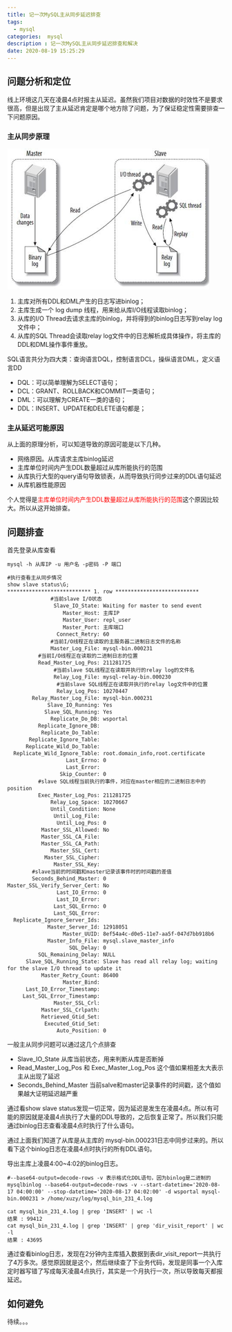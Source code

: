 ```yaml
---
title: 记一次MySQL主从同步延迟排查
tags:
  - mysql
categories:  mysql
description : 记一次MySQL主从同步延迟排查和解决
date: 2020-08-19 15:25:29
---
```


## 问题分析和定位

线上环境这几天在凌晨4点时报主从延迟。虽然我们项目对数据的时效性不是要求很高，但是出现了主从延迟肯定是哪个地方除了问题，为了保证稳定性需要排查一下问题原因。

### 主从同步原理

![](mysql-masterslave-solve/1.jpg)

1. 主库对所有DDL和DML产生的日志写进binlog；
2. 主库生成一个 log dump 线程，用来给从库I/O线程读取binlog；
3. 从库的I/O Thread去请求主库的binlog，并将得到的binlog日志写到relay log文件中；
4. 从库的SQL Thread会读取relay log文件中的日志解析成具体操作，将主库的DDL和DML操作事件重放。

SQL语言共分为四大类：查询语言DQL，控制语言DCL，操纵语言DML，定义语言DD
- DQL：可以简单理解为SELECT语句；
- DCL：GRANT、ROLLBACK和COMMIT一类语句；
- DML：可以理解为CREATE一类的语句；
- DDL：INSERT、UPDATE和DELETE语句都是；

### 主从延迟可能原因
从上面的原理分析，可以知道导致的原因可能是以下几种。
- 网络原因。从库请求主库binlog延迟
- 主库单位时间内产生DDL数量超过从库所能执行的范围
- 从库执行大型的query语句导致锁表，从而导致执行同步过来的DDL语句延迟
- 从库机器性能原因

个人觉得是<font color=red>主库单位时间内产生DDL数量超过从库所能执行的范围</font>这个原因比较大。所以从这开始排查。

## 问题排查

首先登录从库查看

```
mysql -h 从库IP -u 用户名 -p密码 -P 端口
```

```
#执行查看主从同步情况
show slave status\G;
*************************** 1. row ***************************
			  #当前slave I/O状态
               Slave_IO_State: Waiting for master to send event
                  Master_Host: 主库IP
                  Master_User: repl_user
                  Master_Port: 主库端口
                Connect_Retry: 60
              #当前I/O线程正在读取的主服务器二进制日志文件的名称
              Master_Log_File: mysql-bin.000231
          #当前I/O线程正在读取的二进制日志的位置
          Read_Master_Log_Pos: 211281725
          	   #当前slave SQL线程正在读取并执行的relay log的文件名
               Relay_Log_File: mysql-relay-bin.000230
                #当前slave SQL线程正在读取并执行的relay log文件中的位置
                Relay_Log_Pos: 10270447
        Relay_Master_Log_File: mysql-bin.000231
             Slave_IO_Running: Yes
            Slave_SQL_Running: Yes
              Replicate_Do_DB: wsportal
          Replicate_Ignore_DB: 
           Replicate_Do_Table: 
       Replicate_Ignore_Table: 
      Replicate_Wild_Do_Table: 
  Replicate_Wild_Ignore_Table: root.domain_info,root.certificate
                   Last_Errno: 0
                   Last_Error: 
                 Skip_Counter: 0
          #slave SQL线程当前执行的事件，对应在master相应的二进制日志中的position
          Exec_Master_Log_Pos: 211281725
              Relay_Log_Space: 10270667
              Until_Condition: None
               Until_Log_File: 
                Until_Log_Pos: 0
           Master_SSL_Allowed: No
           Master_SSL_CA_File: 
           Master_SSL_CA_Path: 
              Master_SSL_Cert: 
            Master_SSL_Cipher: 
               Master_SSL_Key: 
        #slave当前的时间戳和master记录该事件时的时间戳的差值
        Seconds_Behind_Master: 0
Master_SSL_Verify_Server_Cert: No
                Last_IO_Errno: 0
                Last_IO_Error: 
               Last_SQL_Errno: 0
               Last_SQL_Error: 
  Replicate_Ignore_Server_Ids: 
             Master_Server_Id: 12918051
                  Master_UUID: 8ef54a4c-d0e5-11e7-aa5f-047d7bb918b6
             Master_Info_File: mysql.slave_master_info
                    SQL_Delay: 0
          SQL_Remaining_Delay: NULL
      Slave_SQL_Running_State: Slave has read all relay log; waiting for the slave I/O thread to update it
           Master_Retry_Count: 86400
                  Master_Bind: 
      Last_IO_Error_Timestamp: 
     Last_SQL_Error_Timestamp: 
               Master_SSL_Crl: 
           Master_SSL_Crlpath: 
           Retrieved_Gtid_Set: 
            Executed_Gtid_Set: 
                Auto_Position: 0
```

一般主从同步问题可以通过这几个点排查

- Slave_IO_State 从库当前状态，用来判断从库是否断掉
- Read_Master_Log_Pos 和 Exec_Master_Log_Pos  这个值如果相差太大表示主从出现了延迟
- Seconds_Behind_Master 当前salve和master记录事件的时间戳，这个值如果越大证明延迟越严重

通过看show slave status发现一切正常，因为延迟是发生在凌晨4点。所以有可能的原因就是凌晨4点执行了大量的DDL导致的，之后恢复正常了。所以我们只能通过binlog日志查看凌晨4点时执行了什么语句。

通过上面我们知道了从库是从主库的 mysql-bin.000231日志中同步过来的。所以看下这个binlog日志在凌晨4点时执行的所有DDL语句。

导出主库上凌晨4:00~4:02的binlog日志。

```
#--base64-output=decode-rows -v 表示格式化DDL语句，因为binlog是二进制的
mysqlbinlog --base64-output=decode-rows -v --start-datetime='2020-08-17 04:00:00' --stop-datetime='2020-08-17 04:02:00' -d wsportal mysql-bin.000231 > /home/xuzy/log/mysql_bin_231_4.log
```

```
cat mysql_bin_231_4.log | grep 'INSERT' | wc -l
结果 : 99412
cat mysql_bin_231_4.log | grep 'INSERT' | grep 'dir_visit_report' | wc -l
结果 : 43695
```

通过查看binlog日志，发现在2分钟内主库插入数据到表dir_visit_report一共执行了4万多次。感觉原因就是这个，然后继续查了下业务代码，发现是同事一个入库定时器写错了写成每天凌晨4点执行，其实是一个月执行一次，所以导致每天都报延迟。

## 如何避免

待续。。。